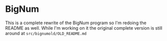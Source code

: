 # BigNum
This is a complete rewrite of the BigNum program so I'm redoing the README as well. While
I'm working on it the original complete version is still around at
`src/bignumold/OLD_README.md`
